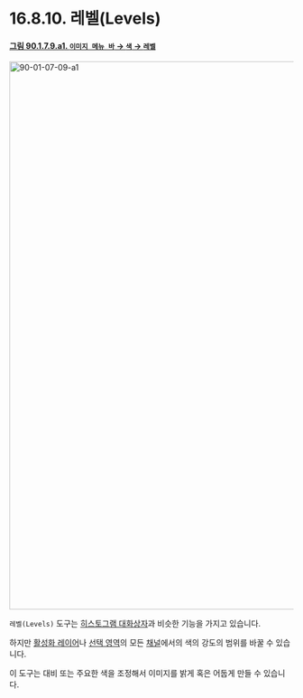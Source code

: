 # 16.8.10. 레벨(Levels)

<a id="90-01-07-09-a1"></a>

#### [그림 90.1.7.9.a1. `이미지 메뉴 바` → `색` → `레벨`](./90-01-07-09-levels.md#90-01-07-09-a1)
<img width="916" height="970" alt="90-01-07-09-a1" src="https://github.com/user-attachments/assets/67bf07ba-763c-4e47-919b-a6c0c44088a3" />

`레벨(Levels)` 도구는 [히스토그램 대화상자](./15-02-05-00-histogram-dialog.md)과 비슷한 기능을 가지고 있습니다.

하지만 [활성화 레이어](./19-glossaryx-active_layer.md)나 [선택 영역](./19-glossaryx-selection.md)의 모든 [채널](./19-glossaryx-channel.md)에서의 색의 강도의 범위를 바꿀 수 있습니다.

이 도구는 대비 또는 주요한 색을 조정해서 이미지를 밝게 혹은 어둡게 만들 수 있습니다.